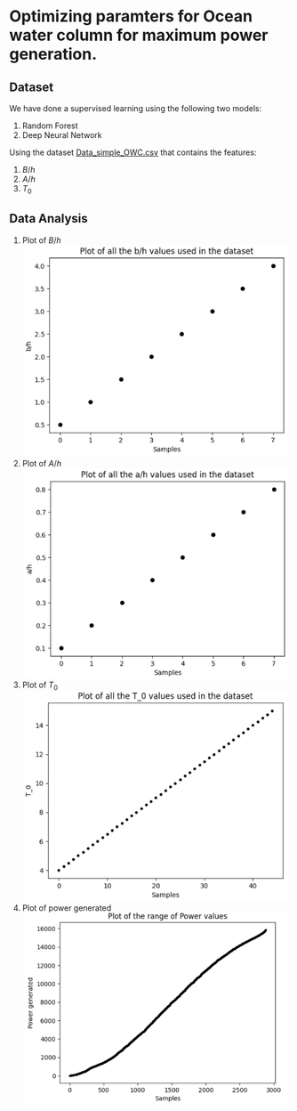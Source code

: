 # Optimizing paramters for Ocean water column for maximum power generation.

## Dataset
We have done a supervised learning using the following two models: 
1. Random Forest
2. Deep Neural Network

Using the dataset [Data_simple_OWC.csv](./Data_simple_OWC.csv) that contains the features:
1. $B/h$
2. $A/h$
3. $T_{0}$

## Data Analysis
1. Plot of $B/h$
![Alt text](.\images\dataset_image_1.png)
2. Plot of $A/h$
![Alt text](.\images\dataset_image_2.png)
3. Plot of $T_{0}$
![Alt text](.\images\dataset_image_3.png)
4. Plot of power generated
![Alt text](.\images\dataset_image_4.png)